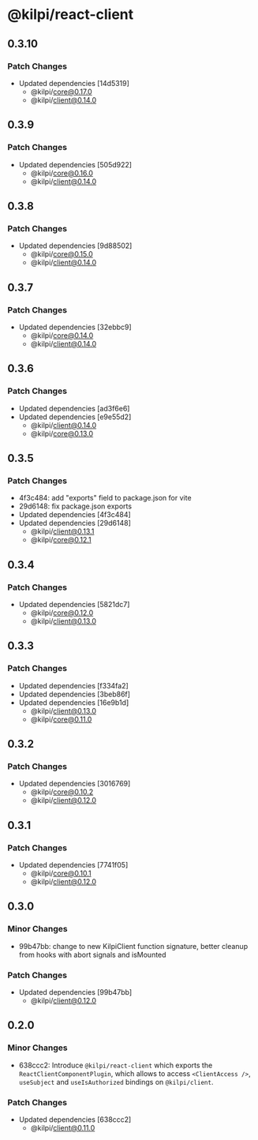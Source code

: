 # @kilpi/react-client

## 0.3.10

### Patch Changes

- Updated dependencies [14d5319]
  - @kilpi/core@0.17.0
  - @kilpi/client@0.14.0

## 0.3.9

### Patch Changes

- Updated dependencies [505d922]
  - @kilpi/core@0.16.0
  - @kilpi/client@0.14.0

## 0.3.8

### Patch Changes

- Updated dependencies [9d88502]
  - @kilpi/core@0.15.0
  - @kilpi/client@0.14.0

## 0.3.7

### Patch Changes

- Updated dependencies [32ebbc9]
  - @kilpi/core@0.14.0
  - @kilpi/client@0.14.0

## 0.3.6

### Patch Changes

- Updated dependencies [ad3f6e6]
- Updated dependencies [e9e55d2]
  - @kilpi/client@0.14.0
  - @kilpi/core@0.13.0

## 0.3.5

### Patch Changes

- 4f3c484: add "exports" field to package.json for vite
- 29d6148: fix package.json exports
- Updated dependencies [4f3c484]
- Updated dependencies [29d6148]
  - @kilpi/client@0.13.1
  - @kilpi/core@0.12.1

## 0.3.4

### Patch Changes

- Updated dependencies [5821dc7]
  - @kilpi/core@0.12.0
  - @kilpi/client@0.13.0

## 0.3.3

### Patch Changes

- Updated dependencies [f334fa2]
- Updated dependencies [3beb86f]
- Updated dependencies [16e9b1d]
  - @kilpi/client@0.13.0
  - @kilpi/core@0.11.0

## 0.3.2

### Patch Changes

- Updated dependencies [3016769]
  - @kilpi/core@0.10.2
  - @kilpi/client@0.12.0

## 0.3.1

### Patch Changes

- Updated dependencies [7741f05]
  - @kilpi/core@0.10.1
  - @kilpi/client@0.12.0

## 0.3.0

### Minor Changes

- 99b47bb: change to new KilpiClient function signature, better cleanup from hooks with abort signals and isMounted

### Patch Changes

- Updated dependencies [99b47bb]
  - @kilpi/client@0.12.0

## 0.2.0

### Minor Changes

- 638ccc2: Introduce `@kilpi/react-client` which exports the `ReactClientComponentPlugin`, which allows to access `<ClientAccess />`, `useSubject` and `useIsAuthorized` bindings on `@kilpi/client`.

### Patch Changes

- Updated dependencies [638ccc2]
  - @kilpi/client@0.11.0
